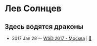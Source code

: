 # Лев Солнцев

## Здесь водятся драконы
- 2017 Jan 28 -- [WSD 2017 - Москва](https://www.youtube.com/watch?v=--Ex2-8MWFo)  | [:notebook:](https://wsd.events/2017/01/28/pres/here-be-dragons/)  
